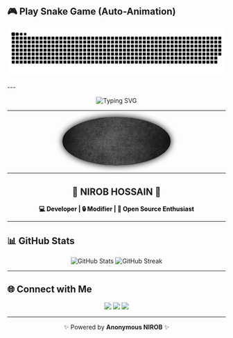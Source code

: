 
## 🎮 Play Snake Game (Auto-Animation)
<p align="center">
  <img src="https://raw.githubusercontent.com/platane/platane/output/github-contribution-grid-snake-dark.svg" alt="snake gif" />
</p>
---
<!-- Banner / Typing Effect -->
<p align="center">
  <img src="https://readme-typing-svg.herokuapp.com?font=Fira+Code&pause=1000&color=000000&center=true&vCenter=true&width=500&lines=WELCOME+TO+MY+PROFILE;ANONYMOUS-📗-Kakashi;NIROB+BOT+ACTIVE" alt="Typing SVG" />
</p>

---

<!-- Profile Image -->
<p align="center">
  <img src="https://raw.githubusercontent.com/kakashi-N/autosend/main/orca-image--170702772.jpeg.jpeg" width="250" style="border-radius:50%; box-shadow: 0 0 15px #000000"/>
</p>

---

<h2 align="center">🌌 NIROB HOSSAIN 🌌</h2>

<p align="center">
  <b style="color:black">💻 Developer | 🔒 Modifier | 🚀 Open Source Enthusiast</b>
</p>

---

## 📊 GitHub Stats
<p align="center">
  <img src="https://github-readme-stats.vercel.app/api?username=kakashi-N&show_icons=true&theme=tokyonight" alt="GitHub Stats" height="165"/>
  <img src="https://github-readme-streak-stats.herokuapp.com/?user=kakashi-N&theme=tokyonight" alt="GitHub Streak" height="165"/>
</p>

---

## 🌐 Connect with Me
<p align="center">
  <a href="https://github.com/kakashi-N"><img src="https://img.shields.io/badge/GitHub-000000?style=for-the-badge&logo=github&logoColor=white"/></a>
  <a href="https://www.facebook.com/hatake.kakashi.NN"><img src="https://img.shields.io/badge/Facebook-1877F2?style=for-the-badge&logo=facebook&logoColor=white"/></a>
  <a href="https://t.me/nirob404notfound"><img src="https://img.shields.io/badge/Telegram-0088cc?style=for-the-badge&logo=telegram&logoColor=white"/></a>
</p>

---

<p align="center">✨ Powered by <b>Anonymous NIROB</b> ✨</p>
